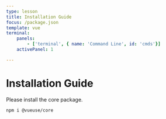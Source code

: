 ```yaml
---
type: lesson
title: Installation Guide
focus: /package.json
template: vue
terminal:
    panels:
        - ['terminal', { name: 'Command Line', id: 'cmds'}]
    activePanel: 1

---
```


# Installation Guide

Please install the core package.

```bash
npm i @vueuse/core
```
